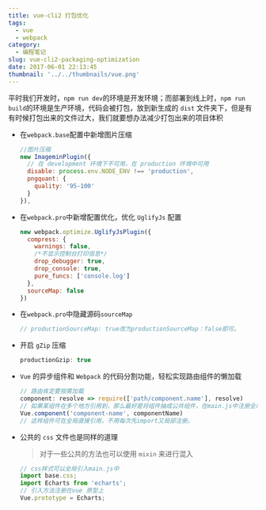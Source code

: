 ```yaml
---
title: vue-cli2 打包优化
tags:
  - vue
  - webpack
category:
  - 编程笔记
slug: vue-cli2-packaging-optimization
date: 2017-06-01 22:13:45
thumbnail: '../../thumbnails/vue.png'
---
```


平时我们开发时，`npm run dev`的环境是开发环境；而部署到线上时，`npm run build`的环境是生产环境，代码会被打包，放到新生成的 `dist` 文件夹下，但是有有时候打包出来的文件过大，我们就要想办法减少打包出来的项目体积

- 在`webpack.base`配置中新增图片压缩

  ```js
  //图片压缩
  new ImageminPlugin({
    // 在 development 环境下不可用，在 production 环境中可用
    disable: process.env.NODE_ENV !== 'production',
    pngquant: {
      quality: '95-100'
    }
  }),
  ```

- 在`webpack.pro`中新增配置优化，优化 `UglifyJs` 配置

  ```js
  new webpack.optimize.UglifyJsPlugin({
    compress: {
      warnings: false,
      /*不显示控制台打印信息*/
      drop_debugger: true,
      drop_console: true,
      pure_funcs: ['console.log']
    },
    sourceMap: false
  })
  ```

- 在`webpack.pro`中隐藏源码`sourceMap`

  ```js
  // productionSourceMap: true改为productionSourceMap：false即可。
  ```

- 开启 `gZip` 压缩

  ```js
  productionGzip: true
  ```

- `Vue` 的异步组件和 `Webpack` 的代码分割功能，轻松实现路由组件的懒加载

  ```js
  // 路由肯定要按需加载
  component: resolve => require(['path/component.name'], resolve)
  // 如果某组件在多个地方引用到，那么最好是将组件抽成公共组件，在main.js中注册全局组件
  Vue.component('component-name', componentName)
  // 这样组件可在全局直接引用，不用每次先import又局部注册。
  ```

- 公共的 `css` 文件也是同样的道理

  > 对于一些公共的方法也可以使用 `mixin` 来进行混入

  ```js
  // css样式可以全局引入main.js中
  import base.css;
  import Echarts from 'echarts';
  // 引入方法注册在vue 原型上
  Vue.prototype = Echarts;
  ```
